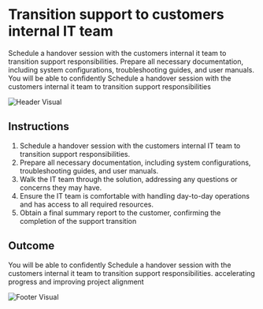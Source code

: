 # Transition support to customers internal IT team

Schedule a handover session with the customers internal it team to transition support responsibilities. Prepare all necessary documentation, including system configurations, troubleshooting guides, and user manuals. You will be able to confidently Schedule a handover session with the customers internal it team to transition support responsibilities

![Header Visual](https://raw.githubusercontent.com/BriskenFinancials/use-case-template/main/cards/assets/UC10000426-V-03-top.png)

## Instructions

1. Schedule a handover session with the customers internal IT team to transition support responsibilities.
2. Prepare all necessary documentation, including system configurations, troubleshooting guides, and user manuals.
3. Walk the IT team through the solution, addressing any questions or concerns they may have.
4. Ensure the IT team is comfortable with handling day-to-day operations and has access to all required resources.
5. Obtain a final summary report to the customer, confirming the completion of the support transition

## Outcome

You will be able to confidently Schedule a handover session with the customers internal it team to transition support responsibilities. accelerating progress and improving project alignment

![Footer Visual](https://raw.githubusercontent.com/BriskenFinancials/use-case-template/main/cards/assets/UC10000426-V-03-bottom.png)